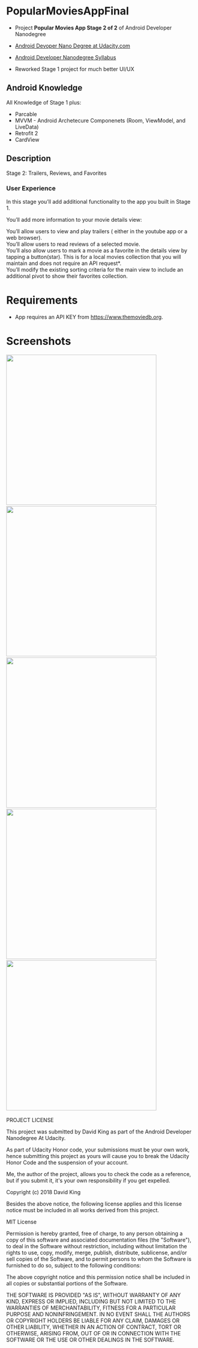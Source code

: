 # PopularMoviesAppFinal

- Project **Popular Movies App Stage 2 of 2** of Android Developer Nanodegree
- [Android Devoper Nano Degree at Udacity.com](https://www.udacity.com/course/android-developer-nanodegree-by-google--nd801)
- [Android Developer Nanodegree
Syllabus](https://docs.google.com/document/d/1ZlN1fUsCSKuInLECcJkslIqvpKlP7jWL2TP9m6UiA6I/pub?embedded=true#h.7sxo8jefdfll)

- Reworked Stage 1 project for much better UI/UX

## Android Knowledge

All Knowledge of Stage 1 plus:

- Parcable
- MVVM - Android Archetecure Componenets (Room, ViewModel, and LiveData)
- Retrofit 2
- CardView

## Description
Stage 2: Trailers, Reviews, and Favorites
  
### User Experience  
In this stage you’ll add additional functionality to the app you built in Stage 1.  
  
You’ll add more information to your movie details view:  
  
You’ll allow users to view and play trailers ( either in the youtube app or a web browser).  
You’ll allow users to read reviews of a selected movie.  
You’ll also allow users to mark a movie as a favorite in the details view by tapping a button(star). This is for a local movies collection that you will maintain and does not require an API request*.  
You’ll modify the existing sorting criteria for the main view to include an additional pivot to show their favorites collection. 

# Requirements
- App requires an API KEY from https://www.themoviedb.org.

# Screenshots
<img src="https://github.com/swdevdave/PopularMoviesAppFinal/blob/master/SS1.png" height="400"/>&nbsp;&nbsp;&nbsp;
<img src="https://github.com/swdevdave/PopularMoviesAppFinal/blob/master/SS2.png" height="400"/>&nbsp;&nbsp;&nbsp;
<img src="https://github.com/swdevdave/PopularMoviesAppFinal/blob/master/SS3.png" height="400"/>&nbsp;&nbsp;&nbsp;
<img src="https://github.com/swdevdave/PopularMoviesAppFinal/blob/master/SS4.png" height="400"/>&nbsp;&nbsp;&nbsp;
<img src="https://github.com/swdevdave/PopularMoviesAppFinal/blob/master/SS5.png" height="400"/>&nbsp;&nbsp;&nbsp;

PROJECT LICENSE

This project was submitted by David King as part of the Android Developer Nanodegree At Udacity.

As part of Udacity Honor code, your submissions must be your own work, hence
submitting this project as yours will cause you to break the Udacity Honor Code
and the suspension of your account.

Me, the author of the project, allows you to check the code as a reference, but if
you submit it, it's your own responsibility if you get expelled.

Copyright (c) 2018 David King

Besides the above notice, the following license applies and this license notice
must be included in all works derived from this project.

MIT License

Permission is hereby granted, free of charge, to any person obtaining a copy
of this software and associated documentation files (the "Software"), to deal
in the Software without restriction, including without limitation the rights
to use, copy, modify, merge, publish, distribute, sublicense, and/or sell
copies of the Software, and to permit persons to whom the Software is
furnished to do so, subject to the following conditions:

The above copyright notice and this permission notice shall be included in all
copies or substantial portions of the Software.

THE SOFTWARE IS PROVIDED "AS IS", WITHOUT WARRANTY OF ANY KIND, EXPRESS OR
IMPLIED, INCLUDING BUT NOT LIMITED TO THE WARRANTIES OF MERCHANTABILITY,
FITNESS FOR A PARTICULAR PURPOSE AND NONINFRINGEMENT. IN NO EVENT SHALL THE
AUTHORS OR COPYRIGHT HOLDERS BE LIABLE FOR ANY CLAIM, DAMAGES OR OTHER
LIABILITY, WHETHER IN AN ACTION OF CONTRACT, TORT OR OTHERWISE, ARISING FROM,
OUT OF OR IN CONNECTION WITH THE SOFTWARE OR THE USE OR OTHER DEALINGS IN THE
SOFTWARE.
